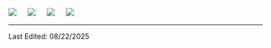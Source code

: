 <p>	
	<a target="_blank" href="https://www.linkedin.com/in/benjaminchang7/" style="text-decoration: none;">
		<img src="https://img.shields.io/badge/-LinkedIn-0077B5?style=for-the-badge&logo=Linkedin&logoColor=white"></img>
	</a>
	&emsp;	
	<a target="_blank" href="mailto:benjamin@benjaminchang.dev" style="text-decoration: none;">
		<img src="https://img.shields.io/badge/-Email-D14836?style=for-the-badge&logo=Gmail&logoColor=white"></img>
	</a>
	&emsp;
	<a target="_blank" href="https://github.com/benjaminchang7" style="text-decoration: none;">
		<img src="https://img.shields.io/badge/-GitHub-181717?style=for-the-badge&logo=GitHub&logoColor=white"></img>
	</a>
	&emsp;	
	<a target="_blank" href="https://benjaminchang.dev/" style="text-decoration: none;">
		<img src="https://img.shields.io/badge/-My%20Website-008080?style=for-the-badge&logo=home&logoColor=white"></img>
	</a>
	&emsp;
</p>
			
------
Last Edited: 08/22/2025

